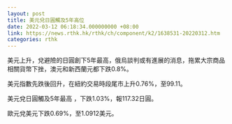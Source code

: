 ```yaml
---
layout: post
title: 美元兌日圓觸及5年高位
date: 2022-03-12 06:18:34.000000000 +08:00
link: https://news.rthk.hk/rthk/ch/component/k2/1638531-20220312.htm
categories: rthk
---
```


美元上升，兌避險的日圓創下5年最高，俄烏談判或有進展的消息，拖累大宗商品相關貨幣下挫，澳元和新西蘭元都下跌0.8%。

美元指數先跌後回升，在紐約交易時段尾市上升0.76%，至99.11。

美元兌日圓觸及5年最高 ，下跌1.03%，報117.32日圓。

歐元兌美元下跌0.69%，至1.0912美元。
